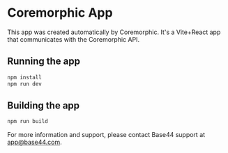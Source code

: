 # Coremorphic App


This app was created automatically by Coremorphic.
It's a Vite+React app that communicates with the Coremorphic API.

## Running the app

```bash
npm install
npm run dev
```

## Building the app

```bash
npm run build
```

For more information and support, please contact Base44 support at app@base44.com.
